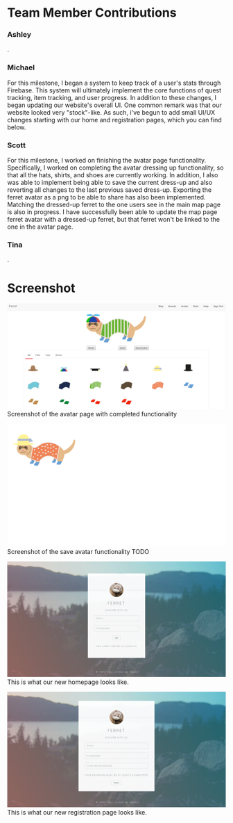 # Team Member Contributions #

### Ashley ###
.

### Michael ###
For this milestone, I began a system to keep track of a user's stats through Firebase. This system will ultimately implement the core functions of quest tracking, item tracking, and user progress. In addition to these changes, I began updating our website's overall UI. One common remark was that our website looked very "stock"-like. As such, i've begun to add small UI/UX changes starting with our home and registration pages, which you can find below.


### Scott ###
For this milestone, I worked on finishing the avatar page functionality. Specifically, I worked on completing the avatar dressing up functionality, so that all the hats, shirts, and shoes are currently working. In addition, I also was able to implement being able to save the current dress-up and also reverting all changes to the last previous saved dress-up. Exporting the ferret avatar as a png to be able to share has also been implemented. Matching the dressed-up ferret to the one users see in the main map page is also in progress. I have successfully been able to update the map page ferret avatar with a dressed-up ferret, but that ferret won't be linked to the one in the avatar page.


### Tina ###
.

# Screenshot #
![screenshot](/images/milestones/AvatarPage.png)
Screenshot of the avatar page with completed functionality

![screenshot](/images/milestones/SaveAvatar.png)
Screenshot of the save avatar functionality
TODO

![screenshot](/images/milestones/milestone13_index.png)
This is what our new homepage looks like.

![screenshot](/images/milestones/milestone13_registration.png)
This is what our new registration page looks like.